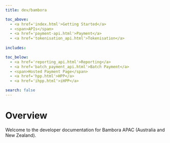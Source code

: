 ```yaml
---
title: dev/bambora

toc_above:
  - <a href='index.html'>Getting Started</a>
  - <span>APIs</span>
  - <a href='payment-api.html'>Payment</a>
  - <a href='tokenisation_api.html'>Tokenisation</a>
  
includes:

toc_below:
  - <a href='reporting_api.html'>Reporting</a>
  - <a href='batch_payment_api.html'>Batch Payment</a>
  - <span>Hosted Payment Page</span>
  - <a href='hpp.html'>HPP</a>
  - <a href='ihpp.html'>iHPP</a>

search: false
---
```


<script src='js/vendor/clipboard.min.js'></script>
<script src='js/copy.js'></script>

# Overview

Welcome to the developer documentation for Bambora APAC (Australia and New Zealand).
